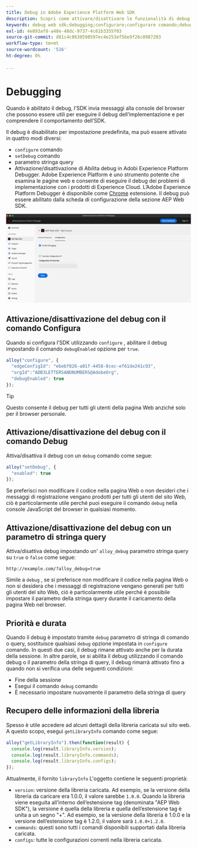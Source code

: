 ```yaml
---
title: Debug in Adobe Experience Platform Web SDK
description: Scopri come attivare/disattivare le funzionalità di debug in Experienci Platform Web SDK.
keywords: debug web sdk;debugging;configurare;configurare comando;debug comando;edgeConfigId;setDebug;debugEnabled;debug;
exl-id: 4e893af8-a48e-48dc-9737-4c61b3355f03
source-git-commit: d81c4c8630598597ec4e253ef5be9f26c8987203
workflow-type: tm+mt
source-wordcount: '516'
ht-degree: 0%

---
```


# Debugging

Quando è abilitato il debug, l’SDK invia messaggi alla console del browser che possono essere utili per eseguire il debug dell’implementazione e per comprendere il comportamento dell’SDK.

Il debug è disabilitato per impostazione predefinita, ma può essere attivato in quattro modi diversi:

* `configure` comando
* `setDebug` comando
* parametro stringa query
* Attivazione/disattivazione di Abilita debug in Adobi Experience Platform Debugger. Adobe Experience Platform è uno strumento potente che esamina le pagine web e consente di eseguire il debug dei problemi di implementazione con i prodotti di Experience Cloud. L’Adobe Experience Platform Debugger è disponibile come [Chrome](https://chrome.google.com/webstore/detail/adobe-experience-platform/bfnnokhpnncpkdmbokanobigaccjkpob) estensione. Il debug può essere abilitato dalla scheda di configurazione della sezione AEP Web SDK.

![Experience Platform di immagine dell’interfaccia utente di Debugger che mostra la schermata di configurazione.](../assets/enable-debugging.png)

## Attivazione/disattivazione del debug con il comando Configura

Quando si configura l’SDK utilizzando `configure` , abilitare il debug impostando il comando `debugEnabled` opzione per `true`.

```javascript
alloy("configure", {
  "edgeConfigId": "ebebf826-a01f-4458-8cec-ef61de241c93",
  "orgId":"ADB3LETTERSANDNUMBERS@AdobeOrg",
  "debugEnabled": true
});
```

>[!TIP]
>
>Questo consente il debug per tutti gli utenti della pagina Web anziché solo per il browser personale.

## Attivazione/disattivazione del debug con il comando Debug

Attiva/disattiva il debug con un `debug` comando come segue:

```javascript
alloy("setDebug", {
  "enabled": true
});
```

Se preferisci non modificare il codice nella pagina Web o non desideri che i messaggi di registrazione vengano prodotti per tutti gli utenti del sito Web, ciò è particolarmente utile perché puoi eseguire il comando `debug` nella console JavaScript del browser in qualsiasi momento.

## Attivazione/disattivazione del debug con un parametro di stringa query

Attiva/disattiva debug impostando un&#39; `alloy_debug` parametro stringa query su `true` o `false` come segue:

```HTTP
http://example.com/?alloy_debug=true
```

Simile a `debug` , se si preferisce non modificare il codice nella pagina Web o non si desidera che i messaggi di registrazione vengano generati per tutti gli utenti del sito Web, ciò è particolarmente utile perché è possibile impostare il parametro della stringa query durante il caricamento della pagina Web nel browser.

## Priorità e durata

Quando il debug è impostato tramite `debug` parametro di stringa di comando o query, sostituisce qualsiasi `debug` opzione impostata in `configure` comando. In questi due casi, il debug rimane attivato anche per la durata della sessione. In altre parole, se si abilita il debug utilizzando il comando debug o il parametro della stringa di query, il debug rimarrà attivato fino a quando non si verifica una delle seguenti condizioni:

* Fine della sessione
* Esegui il comando `debug` comando
* È necessario impostare nuovamente il parametro della stringa di query

## Recupero delle informazioni della libreria

Spesso è utile accedere ad alcuni dettagli della libreria caricata sul sito web. A questo scopo, esegui `getLibraryInfo` comando come segue:

```js
alloy("getLibraryInfo").then(function(result) {
  console.log(result.libraryInfo.version);
  console.log(result.libraryInfo.commands);
  console.log(result.libraryInfo.configs);
});
```

Attualmente, il fornito `libraryInfo` L&#39;oggetto contiene le seguenti proprietà:

* `version`: versione della libreria caricata. Ad esempio, se la versione della libreria da caricare era 1.0.0, il valore sarebbe `1.0.0`. Quando la libreria viene eseguita all’interno dell’estensione tag (denominata &quot;AEP Web SDK&quot;), la versione è quella della libreria e quella dell’estensione tag è unita a un segno &quot;+&quot;. Ad esempio, se la versione della libreria è 1.0.0 e la versione dell’estensione tag è 1.2.0, il valore sarà `1.0.0+1.2.0`.
* `commands`: questi sono tutti i comandi disponibili supportati dalla libreria caricata.
* `configs`: tutte le configurazioni correnti nella libreria caricata.
